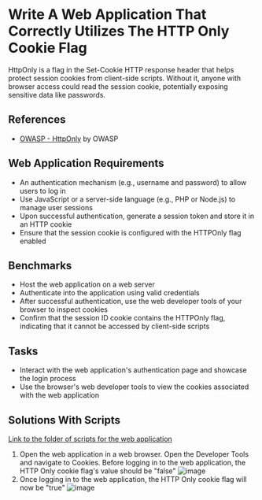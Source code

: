 # Write A Web Application That Correctly Utilizes The HTTP Only Cookie Flag
HttpOnly is a flag in the Set-Cookie HTTP response header that helps protect session cookies from client-side scripts. Without it, anyone with browser access could read the session cookie, potentially exposing sensitive data like passwords.

## References
- [OWASP - HttpOnly](https://www.owasp.org/index.php/HttpOnly) by OWASP

## Web Application Requirements
- An authentication mechanism (e.g., username and password) to allow users to log in
- Use JavaScript or a server-side language (e.g., PHP or Node.js) to manage user sessions
- Upon successful authentication, generate a session token and store it in an HTTP cookie
- Ensure that the session cookie is configured with the HTTPOnly flag enabled


## Benchmarks
- Host the web application on a web server
- Authenticate into the application using valid credentials
- After successful authentication, use the web developer tools of your browser to inspect cookies
- Confirm that the session ID cookie contains the HTTPOnly flag, indicating that it cannot be accessed by client-side scripts

## Tasks
- Interact with the web application's authentication page and showcase the login process
- Use the browser's web developer tools to view the cookies associated with the web application

## Solutions With Scripts
[Link to the folder of scripts for the web application](https://github.com/aaronamran/MCSI-Remote-Cybersecurity-Internship/tree/main/Secure%20Software%20Development/scripts/httponly-cookie)

1. Open the web application in a web browser. Open the Developer Tools and navigate to Cookies. Before logging in to the web application, the HTTP Only cookie flag's value should be "false"
   ![image](https://github.com/user-attachments/assets/abb6a343-94e1-4584-a7d4-0c53fd345327)
2. Once logging in to the web application, the HTTP Only cookie flag will now be "true"
   ![image](https://github.com/user-attachments/assets/5299cd1e-1220-45b5-9bb5-81f131b1738d)

